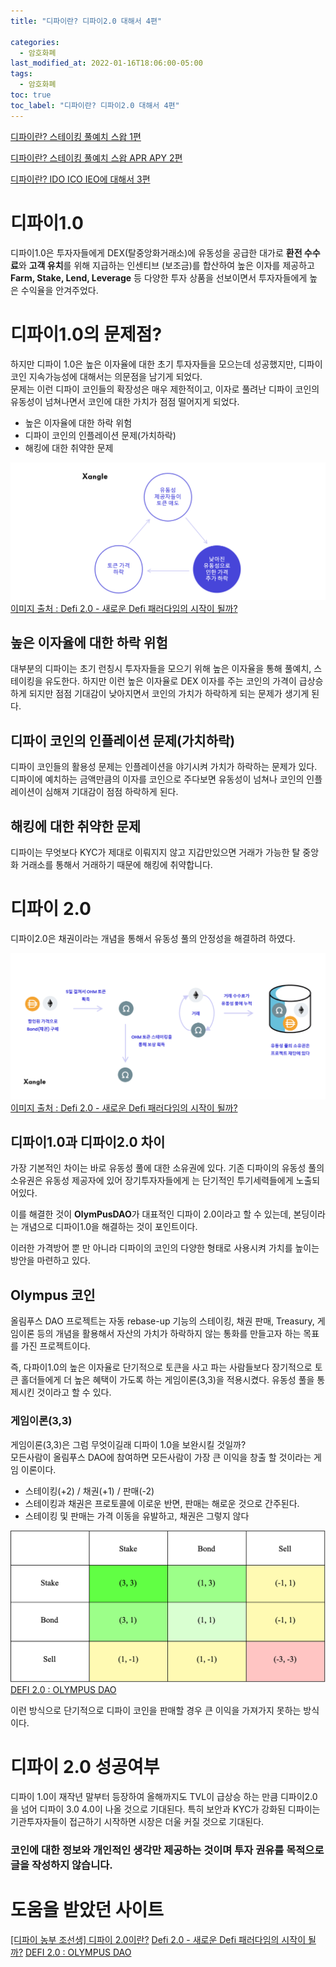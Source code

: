 ```yaml
---
title: "디파이란? 디파이2.0 대해서 4편"

categories:
  - 암호화폐
last_modified_at: 2022-01-16T18:06:00-05:00
tags:
  - 암호화폐
toc: true
toc_label: "디파이란? 디파이2.0 대해서 4편"
---
```


[디파이란? 스테이킹 풀예치 스왑 1편](https://drhot552.github.io/%EC%95%94%ED%98%B8%ED%99%94%ED%8F%90/%EB%94%94%ED%8C%8C%EC%9D%B4%EB%9E%80-%ED%83%88%EC%A4%91%EC%95%99%ED%99%94%EA%B1%B0%EB%9E%98%EC%86%8C-DEX-1%ED%8E%B8/#)<br>

[디파이란? 스테이킹 풀예치 스왑 APR APY 2편](https://drhot552.github.io/%EC%95%94%ED%98%B8%ED%99%94%ED%8F%90/%EB%94%94%ED%8C%8C%EC%9D%B4%EB%9E%80-%EC%8A%A4%ED%85%8C%EC%9D%B4%ED%82%B9-%ED%92%80%EC%98%88%EC%B9%98-%EC%8A%A4%EC%99%91-2%ED%8E%B8/)<br>

[디파이란? IDO ICO IEO에 대해서 3편](https://drhot552.github.io/%EC%95%94%ED%98%B8%ED%99%94%ED%8F%90/%EB%94%94%ED%8C%8C%EC%9D%B4%EB%9E%80-IDO-ICO-IEO%EC%97%90-%EB%8C%80%ED%95%B4%EC%84%9C-3%ED%8E%B8/)<br>


# 디파이1.0
디파이1.0은 투자자들에게 DEX(탈중앙화거래소)에 유동성을 공급한 대가로 **환전 수수료**와 **고객 유치**를 위해 지급하는 인센티브 (보조금)를 합산하여 높은 이자를 제공하고 **Farm, Stake, Lend, Leverage** 등 다양한 투자 상품을 선보이면서 투자자들에게 높은 수익율을 안겨주었다.<br>

# 디파이1.0의 문제점?
하지만 디파이 1.0은 높은 이자율에 대한 초기 투자자들을 모으는데 성공했지만, 디파이코인 지속가능성에 대해서는 의문점을 남기게 되었다.<br>
문제는 이런 디파이 코인들의 확장성은 매우 제한적이고, 이자로 풀려난 디파이 코인의 유동성이 넘쳐나면서 코인에 대한 가치가 점점 떨어지게 되었다. 

- 높은 이자율에 대한 하락 위험
- 디파이 코인의 인플레이션 문제(가치하락)
- 해킹에 대한 취약한 문제

![Image Alt 텍스트](/assets/img/crypto/defi1.0.png) <br>
[이미지 출처 : Defi 2.0 - 새로운 Defi 패러다임의 시작이 될까?](https://xangle.io/research/618a0c60e2b2029f14efad88)

## 높은 이자율에 대한 하락 위험
대부분의 디파이는 초기 런칭시 투자자들을 모으기 위해 높은 이자율을 통해 풀예치, 스테이킹을 유도한다. 하지만 이런 높은 이자율로 DEX 이자를 주는 코인의 가격이 급상승 하게 되지만 점점 기대감이 낮아지면서 코인의 가치가 하락하게 되는 문제가 생기게 된다.

## 디파이 코인의 인플레이션 문제(가치하락)
디파이 코인들의 활용성 문제는 인플레이션을 야기시켜 가치가 하락하는 문제가 있다. 디파이에 예치하는 금액만큼의 이자를 코인으로 주다보면 유동성이 넘쳐나 코인의 인플레이션이 심해져 기대감이 점점 하락하게 된다.

## 해킹에 대한 취약한 문제 
디파이는 무엇보다 KYC가 제대로 이뤄지지 않고 지갑만있으면 거래가 가능한 탈 중앙화 거래소를 통해서 거래하기 때문에 해킹에 취약합니다.

# 디파이 2.0
디파이2.0은 채권이라는 개념을 통해서 유동성 풀의 안정성을 해결하려 하였다. <br>

![Image Alt 텍스트](/assets/img/crypto/defi2.0.png) <br>
[이미지 출처 : Defi 2.0 - 새로운 Defi 패러다임의 시작이 될까?](https://xangle.io/research/618a0c60e2b2029f14efad88)

## 디파이1.0과 디파이2.0 차이
가장 기본적인 차이는 바로 유동성 풀에 대한 소유권에 있다. 기존 디파이의 유동성 풀의 소유권은 유동성 제공자에 있어 장기투자자들에게 는 단기적인 투기세력들에게 노출되어있다. <br>

이를 해결한 것이 **OlymPusDAO**가 대표적인 디파이 2.0이라고 할 수 있는데, 본딩이라는 개념으로 디파이1.0을 해결하는 것이 포인트이다.<br>

이러한 가격방어 뿐 만 아니라 디파이의 코인의 다양한 형태로 사용시켜 가치를 높이는 방안을 마련하고 있다.


## Olympus 코인
올림푸스 DAO 프로젝트는 자동 rebase-up 기능의 스테이킹, 채권 판매, Treasury, 게임이론 등의 개념을 활용해서 자산의 가치가 하락하지 않는 통화를 만들고자 하는 목표를 가진 프로젝트이다.<br>

즉, 다파이1.0의 높은 이자율로 단기적으로 토큰을 사고 파는 사람들보다 장기적으로 토큰 홀더들에게 더 높은 혜택이 가도록 하는 게임이론(3,3)을 적용시켰다. 유동성 풀을 통제시킨 것이라고 할 수 있다.

### 게임이론(3,3)
게임이론(3,3)은 그럼 무엇이길래 디파이 1.0을 보완시킬 것일까?<br>
모든사람이 올림푸스 DAO에 참여하면 모든사람이 가장 큰 이익을 창출 할 것이라는 게임 이론이다. 

- 스테이킹(+2) / 채권(+1) / 판매(-2)
- 스테이킹과 채권은 프로토콜에 이로운 반면, 판매는 해로운 것으로 간주된다.
- 스테이킹 및 판매는 가격 이동을 유발하고, 채권은 그렇지 않다

![Image Alt 텍스트](/assets/img/crypto/olympus.png) <br>
[DEFI 2.0 : OLYMPUS DAO](https://cryptoturtles.substack.com/p/defi-20-olympus-dao)


이런 방식으로 단기적으로 디파이 코인을 판매할 경우 큰 이익을 가져가지 못하는 방식이다.


# 디파이 2.0 성공여부
디파이 1.0이 재작년 말부터 등장하여 올해까지도 TVL이 급상승 하는 만큼 디파이2.0을 넘어 디파이 3.0 4.0이 나올 것으로 기대된다. 특히 보안과 KYC가 강화된 디파이는 기관투자자들이 접근하기 시작하면 시장은 더울 커질 것으로 기대된다.


### 코인에 대한 정보와 개인적인 생각만 제공하는 것이며 투자 권유를 목적으로 글을 작성하지 않습니다.

# 도움을 받았던 사이트
[[디파이 농부 조선생] 디파이 2.0이란?](https://www.bao-bab.co.kr/column_board/206304)
[Defi 2.0 - 새로운 Defi 패러다임의 시작이 될까?](https://xangle.io/research/618a0c60e2b2029f14efad88)
[DEFI 2.0 : OLYMPUS DAO](https://cryptoturtles.substack.com/p/defi-20-olympus-dao)
